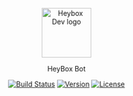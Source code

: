<p align="center"><a href="https://www.heybox.dev" target="_blank" rel="noopener noreferrer"><img width="100" src="http://localhost:5173/icon.svg" alt="Heybox Dev logo"></a></p>
  <p align="center"><view class="h1">HeyBox Bot</view></p>
  <p align="center">
    <a href="https://github.com/heybox-dev/heybox-bot/actions/workflows/node.ci.yml"><img src="https://github.com/heybox-dev/heybox-bot/actions/workflows/node.ci.yml/badge.svg" alt="Build Status"></a>
    <a href="https://www.npmjs.com/package/heybox-bot"><img src="https://img.shields.io/npm/v/heybox-bot.svg?sanitize=true" alt="Version"></a>
    <a href="https://www.npmjs.com/package/heybox-bot"><img src="https://img.shields.io/npm/l/heybox-bot.svg?sanitize=true" alt="License"></a>
  </p>